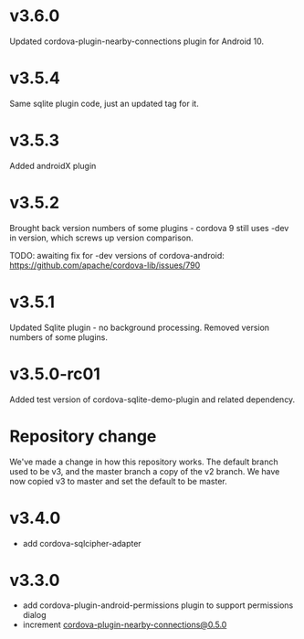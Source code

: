 # v3.6.0
Updated cordova-plugin-nearby-connections plugin for Android 10.

# v3.5.4
Same sqlite plugin code, just an updated tag for it.

# v3.5.3
Added androidX plugin

# v3.5.2
Brought back version numbers of some plugins - cordova 9 still uses -dev in version, which screws up version comparison.

TODO: awaiting fix for -dev versions of cordova-android: https://github.com/apache/cordova-lib/issues/790

# v3.5.1
Updated Sqlite plugin - no background processing. 
Removed version numbers of some plugins.

# v3.5.0-rc01
Added test version of cordova-sqlite-demo-plugin and related dependency.

# Repository change
We've made a change in how this repository works. The default branch used to be v3, and the master branch a copy of the v2 branch. We have now copied v3 to master and set the default to be master. 

# v3.4.0
- add cordova-sqlcipher-adapter

# v3.3.0
- add cordova-plugin-android-permissions plugin to support permissions dialog
- increment cordova-plugin-nearby-connections@0.5.0
